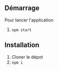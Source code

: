 ## Démarrage 

Pour lancer l'application 
1. ``` npm start ```


## Installation

1. Cloner le dépot
2. ``` npm i ```
 

